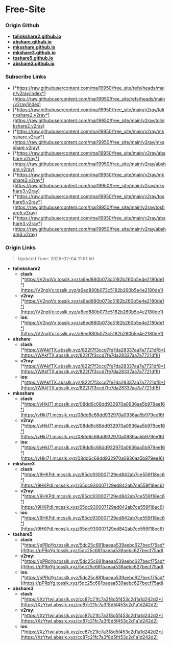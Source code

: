 # Free-Site

### Origin Github

- [**tolinkshare2.github.io**](https://github.com/tolinkshare2/tolinkshare2.github.io)
- [**abshare.github.io**](https://github.com/abshare/abshare.github.io)
- [**mksshare.github.io**](https://github.com/mksshare/mksshare.github.io)
- [**mkshare3.github.io**](https://github.com/mkshare3/mkshare3.github.io)
- [**toshare5.github.io**](https://github.com/toshare5/toshare5.github.io)
- [**abshare3.github.io**](https://github.com/abshare3/abshare3.github.io)

### Subscribe Links

- [*https://raw.githubusercontent.com/mai19950/free_site/refs/heads/main/v2ray/index*](https://raw.githubusercontent.com/mai19950/free_site/refs/heads/main/v2ray/index)
- [*https://raw.githubusercontent.com/mai19950/free_site/main/v2ray/tolinkshare2.v2ray*](https://raw.githubusercontent.com/mai19950/free_site/main/v2ray/tolinkshare2.v2ray)
- [*https://raw.githubusercontent.com/mai19950/free_site/main/v2ray/mksshare.v2ray*](https://raw.githubusercontent.com/mai19950/free_site/main/v2ray/mksshare.v2ray)
- [*https://raw.githubusercontent.com/mai19950/free_site/main/v2ray/abshare.v2ray*](https://raw.githubusercontent.com/mai19950/free_site/main/v2ray/abshare.v2ray)
- [*https://raw.githubusercontent.com/mai19950/free_site/main/v2ray/mkshare3.v2ray*](https://raw.githubusercontent.com/mai19950/free_site/main/v2ray/mkshare3.v2ray)
- [*https://raw.githubusercontent.com/mai19950/free_site/main/v2ray/toshare5.v2ray*](https://raw.githubusercontent.com/mai19950/free_site/main/v2ray/toshare5.v2ray)
- [*https://raw.githubusercontent.com/mai19950/free_site/main/v2ray/abshare3.v2ray*](https://raw.githubusercontent.com/mai19950/free_site/main/v2ray/abshare3.v2ray)

### Origin Links

> Updated Time: 2025-02-04 11:51:50

- **tolinkshare2**
  - **clash**: [*https://V2nqVx.tosslk.xyz/a6ed880b073c5182b260b5e4e2180de1*](https://V2nqVx.tosslk.xyz/a6ed880b073c5182b260b5e4e2180de1)
  - **v2ray**: [*https://V2nqVx.tosslk.xyz/a6ed880b073c5182b260b5e4e2180de1*](https://V2nqVx.tosslk.xyz/a6ed880b073c5182b260b5e4e2180de1)
  - **ios**: [*https://V2nqVx.tosslk.xyz/a6ed880b073c5182b260b5e4e2180de1*](https://V2nqVx.tosslk.xyz/a6ed880b073c5182b260b5e4e2180de1)
- **abshare**
  - **clash**: [*https://WAkfTX.absslk.xyz/822f7f3ccd7fe7da28337aa7a7721df8*](https://WAkfTX.absslk.xyz/822f7f3ccd7fe7da28337aa7a7721df8)
  - **v2ray**: [*https://WAkfTX.absslk.xyz/822f7f3ccd7fe7da28337aa7a7721df8*](https://WAkfTX.absslk.xyz/822f7f3ccd7fe7da28337aa7a7721df8)
  - **ios**: [*https://WAkfTX.absslk.xyz/822f7f3ccd7fe7da28337aa7a7721df8*](https://WAkfTX.absslk.xyz/822f7f3ccd7fe7da28337aa7a7721df8)
- **mksshare**
  - **clash**: [*https://vHkI71.mcsslk.xyz/08dd6c68dd932970a0936aa5b979ee16*](https://vHkI71.mcsslk.xyz/08dd6c68dd932970a0936aa5b979ee16)
  - **v2ray**: [*https://vHkI71.mcsslk.xyz/08dd6c68dd932970a0936aa5b979ee16*](https://vHkI71.mcsslk.xyz/08dd6c68dd932970a0936aa5b979ee16)
  - **ios**: [*https://vHkI71.mcsslk.xyz/08dd6c68dd932970a0936aa5b979ee16*](https://vHkI71.mcsslk.xyz/08dd6c68dd932970a0936aa5b979ee16)
- **mkshare3**
  - **clash**: [*https://9HKPdl.mcsslk.xyz/65dc930007129ed842ab7ce559f18ec6*](https://9HKPdl.mcsslk.xyz/65dc930007129ed842ab7ce559f18ec6)
  - **v2ray**: [*https://9HKPdl.mcsslk.xyz/65dc930007129ed842ab7ce559f18ec6*](https://9HKPdl.mcsslk.xyz/65dc930007129ed842ab7ce559f18ec6)
  - **ios**: [*https://9HKPdl.mcsslk.xyz/65dc930007129ed842ab7ce559f18ec6*](https://9HKPdl.mcsslk.xyz/65dc930007129ed842ab7ce559f18ec6)
- **toshare5**
  - **clash**: [*https://pPRpYg.tosslk.xyz/5dc25c681baeaa539aebc627becf75ad*](https://pPRpYg.tosslk.xyz/5dc25c681baeaa539aebc627becf75ad)
  - **v2ray**: [*https://pPRpYg.tosslk.xyz/5dc25c681baeaa539aebc627becf75ad*](https://pPRpYg.tosslk.xyz/5dc25c681baeaa539aebc627becf75ad)
  - **ios**: [*https://pPRpYg.tosslk.xyz/5dc25c681baeaa539aebc627becf75ad*](https://pPRpYg.tosslk.xyz/5dc25c681baeaa539aebc627becf75ad)
- **abshare3**
  - **clash**: [*https://XzYtwI.absslk.xyz/cc87c21fc7a3f8d5f453c2d1a1d242d2*](https://XzYtwI.absslk.xyz/cc87c21fc7a3f8d5f453c2d1a1d242d2)
  - **v2ray**: [*https://XzYtwI.absslk.xyz/cc87c21fc7a3f8d5f453c2d1a1d242d2*](https://XzYtwI.absslk.xyz/cc87c21fc7a3f8d5f453c2d1a1d242d2)
  - **ios**: [*https://XzYtwI.absslk.xyz/cc87c21fc7a3f8d5f453c2d1a1d242d2*](https://XzYtwI.absslk.xyz/cc87c21fc7a3f8d5f453c2d1a1d242d2)
